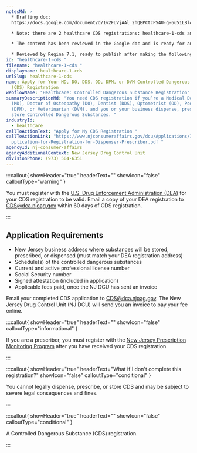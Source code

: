 ```yaml
---
notesMd: >
  * Drafting doc:
  https://docs.google.com/document/d/1v2FUVjAAl_2hQEPCtcPS4U-g-6u51LBl4xQQZ-x1ofs/edit#heading=h.1x1l4kebenfj 

  * Note: there are 2 healthcare CDS registrations: healthcare-1-cds and healthcare-2-cds

  * The content has been reviewed in the Google doc and is ready for another CMS review and/or publishing

  * Reviewed by Regina 7.1, ready to publish after making the following change: move these sentences below all the application requirements bullets in its own paragraph: "Email your completed CDS application to CDS@dca.njoag.gov. The New Jersey Drug Control Unit (NJ DCU) will send you an invoice to pay your fee online."
id: "healthcare-1-cds "
filename: "healthcare-1-cds "
displayname: healthcare-1-cds
urlSlug: healthcare-1-cds
name: Apply for Your MD, DO, DDS, OD, DPM, or DVM Controlled Dangerous Substance
  (CDS) Registration
webflowName: "Healthcare: Controlled Dangerous Substance Registration"
summaryDescriptionMd: "You need CDS registration if you’re a Medical Doctor
  (MD), Doctor of Osteopathy (DO), Dentist (DDS), Optometrist (OD), Podiatrist
  (DPM), or Veterinarian (DVM), and you or your business dispense, prescribe, or
  store Controlled Dangerous Substances. "
industryId:
  - healthcare
callToActionText: "Apply for My CDS Registration "
callToActionLink: "https://www.njconsumeraffairs.gov/dcu/Applications/Initial-A\
  pplication-for-Registration-for-Dispenser-Prescriber.pdf "
agencyId: nj-consumer-affairs
agencyAdditionalContext: New Jersey Drug Control Unit
divisionPhone: (973) 504-6351
---
```

:::callout{ showHeader="true" headerText="" showIcon="false" calloutType="warning" }

You must register with the [U.S. Drug Enforcement Administration (DEA)](https://www.deadiversion.usdoj.gov/online_forms_apps.html) for your CDS registration to be valid. Email a copy of your DEA registration to CDS@dca.njoag.gov within 60 days of CDS registration.

:::

## Application Requirements

* New Jersey business address where substances will be stored, prescribed, or dispensed (must match your DEA registration address)
* Schedule(s) of the controlled dangerous substances 
* Current and active professional license number 
* Social Security number
* Signed attestation (included in application)
* Applicable fees paid, once the NJ DCU has sent an invoice

Email your completed CDS application to [CDS@dca.njoag.gov](mailto:CDS@dca.njoag.gov). The New Jersey Drug Control Unit (NJ DCU) will send you an invoice to pay your fee online.

:::callout{ showHeader="true" headerText="" showIcon="false" calloutType="informational" }

If you are a prescriber, you must register with the [New Jersey Prescription Monitoring Program](https://www.njconsumeraffairs.gov/pmp/Pages/register.aspx)
after you have received your CDS registration. 


:::

:::callout{ showHeader="true" headerText="What if I don't complete this registration?" showIcon="false" calloutType="conditional" }

You cannot legally dispense, prescribe, or store CDS and may be subject to severe legal consequences and fines.

:::

:::callout{ showHeader="true" headerText="" showIcon="false" calloutType="conditional" }

A Controlled Dangerous Substance (CDS) registration.

:::